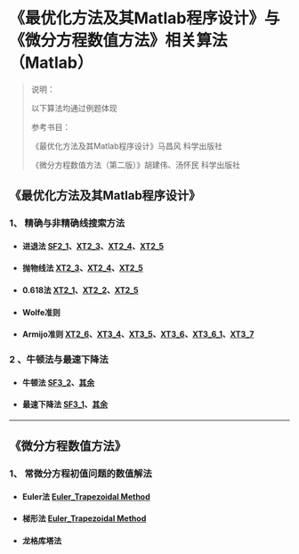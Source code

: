 # 《最优化方法及其Matlab程序设计》与《微分方程数值方法》相关算法（Matlab）
> 说明：
> 
> 以下算法均通过例题体现
> 
> 参考书目：
> 
>《最优化方法及其Matlab程序设计》马昌风 科学出版社 
> 
>《微分方程数值方法（第二版）》胡建伟、汤怀民 科学出版社 

## 《最优化方法及其Matlab程序设计》
### 1、 精确与非精确线搜索方法
- #### 进退法 [SF2_1](./YC/0/SF2_1.m)、[XT2_3](./YC/0/XT2_3.m)、[XT2_4](./YC/0/XT2_4.m)、[XT2_5](./YC/0/XT2_5.m)
- #### 抛物线法 [XT2_3](./YC/0/XT2_3.m)、[XT2_4](./YC/0/XT2_4.m)、[XT2_5](./YC/0/XT2_5.m)
- #### 0.618法 [XT2_1](./YC/0/XT2_1.m)、[XT2_2](./YC/0/XT2_2.m)、[XT2_5](./YC/0/XT2_5.m)
- #### Wolfe准则
- #### Armijo准则 [XT2_6](./YC/0/XT2_6.m)、[XT3_4](./YC/1/XT3_4.m)、[XT3_5](./YC/1/XT3_5.m)、[XT3_6](./YC/1/XT3_6.m)、[XT3_6_1](./YC/1/XT3_6_1.m)、[XT3_7](./YC/1/XT3_7.m)

### 2 、牛顿法与最速下降法
- #### 牛顿法 [SF3_2](./YC/1/SF3_2.m)、[其余](./YC/1/)
- #### 最速下降法 [SF3_1](./YC/1/SF3_1.m)、[其余](./YC/1/)
  
***

## 《微分方程数值方法》
### 1、 常微分方程初值问题的数值解法
- #### Euler法 [Euler_Trapezoidal Method](./WF/Euler_Trapezoidal%20Method.m)
- #### 梯形法 [Euler_Trapezoidal Method](./WF/Euler_Trapezoidal%20Method.m)
- #### 龙格库塔法